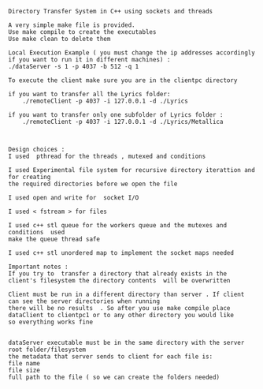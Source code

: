     Directory Transfer System in C++ using sockets and threads

    A very simple make file is provided.
    Use make compile to create the executables
    Use make clean to delete them 

    Local Execution Example ( you must change the ip addresses accordingly if you want to run it in different machines) :
    ./dataServer -s 1 -p 4037 -b 512 -q 1

    To execute the client make sure you are in the clientpc directory 

    if you want to transfer all the Lyrics folder:
        ./remoteClient -p 4037 -i 127.0.0.1 -d ./Lyrics 

    if you want to transfer only one subfolder of Lyrics folder :
        ./remoteClient -p 4037 -i 127.0.0.1 -d ./Lyrics/Metallica



    Design choices :
    I used  pthread for the threads , mutexed and conditions

    I used Experimental file system for recursive directory iterattion and for creating 
    the required directories before we open the file

    I used open and write for  socket I/O  

    I used < fstream > for files 

    I used c++ stl queue for the workers queue and the mutexes and conditions  used
    make the queue thread safe

    I used c++ stl unordered map to implement the socket maps needed 

    Important notes : 
    If you try to  transfer a directory that already exists in the client's filesystem the directory contents  will be overwritten

    Client must be run in a different directory than server . If client can see the server directories when running 
    there will be no results  . So after you use make compile place dataClient to clientpc1 or to any other directory you would like 
    so everything works fine 


    dataServer executable must be in the same directory with the server root folder/filesystem
    the metadata that server sends to client for each file is:
    file name
    file size
    full path to the file ( so we can create the folders needed)
